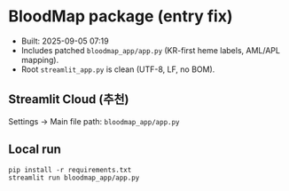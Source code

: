# BloodMap package (entry fix)
- Built: 2025-09-05 07:19
- Includes patched `bloodmap_app/app.py` (KR-first heme labels, AML/APL mapping).
- Root `streamlit_app.py` is clean (UTF-8, LF, no BOM).

## Streamlit Cloud (추천)
Settings → Main file path: `bloodmap_app/app.py`

## Local run
```
pip install -r requirements.txt
streamlit run bloodmap_app/app.py
```
